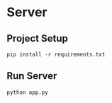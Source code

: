 # Server

## Project Setup

```shell
pip install -r requirements.txt
```

## Run Server

```shell
python app.py
```
